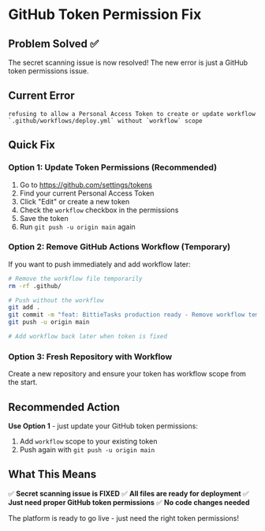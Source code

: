 # GitHub Token Permission Fix

## Problem Solved ✅
The secret scanning issue is now resolved! The new error is just a GitHub token permissions issue.

## Current Error
```
refusing to allow a Personal Access Token to create or update workflow `.github/workflows/deploy.yml` without `workflow` scope
```

## Quick Fix

### Option 1: Update Token Permissions (Recommended)
1. Go to https://github.com/settings/tokens
2. Find your current Personal Access Token
3. Click "Edit" or create a new token
4. Check the `workflow` checkbox in the permissions
5. Save the token
6. Run `git push -u origin main` again

### Option 2: Remove GitHub Actions Workflow (Temporary)
If you want to push immediately and add workflow later:

```bash
# Remove the workflow file temporarily
rm -rf .github/

# Push without the workflow
git add .
git commit -m "feat: BittieTasks production ready - Remove workflow temporarily"
git push -u origin main

# Add workflow back later when token is fixed
```

### Option 3: Fresh Repository with Workflow
Create a new repository and ensure your token has workflow scope from the start.

## Recommended Action

**Use Option 1** - just update your GitHub token permissions:
1. Add `workflow` scope to your existing token
2. Push again with `git push -u origin main`

## What This Means

✅ **Secret scanning issue is FIXED**
✅ **All files are ready for deployment** 
✅ **Just need proper GitHub token permissions**
✅ **No code changes needed**

The platform is ready to go live - just need the right token permissions!